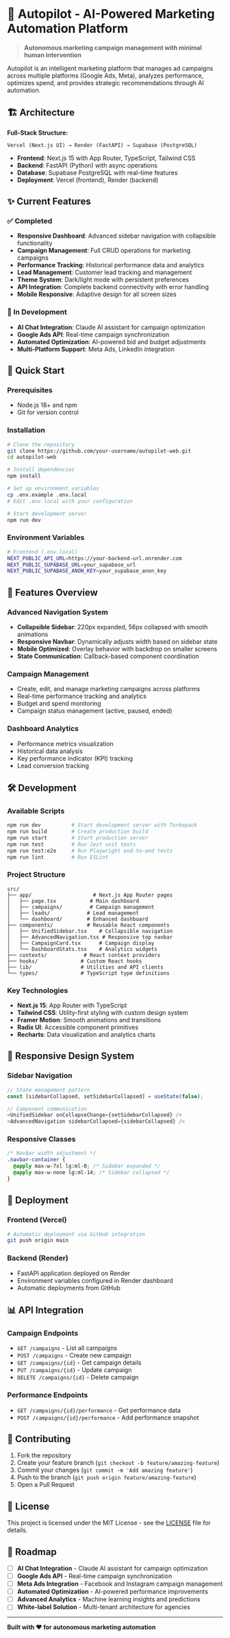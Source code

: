 # 🚀 Autopilot - AI-Powered Marketing Automation Platform

> **Autonomous marketing campaign management with minimal human intervention**

Autopilot is an intelligent marketing platform that manages ad campaigns across multiple platforms (Google Ads, Meta), analyzes performance, optimizes spend, and provides strategic recommendations through AI automation.

## 🏗️ Architecture

**Full-Stack Structure:**
```
Vercel (Next.js UI) → Render (FastAPI) → Supabase (PostgreSQL)
```

- **Frontend**: Next.js 15 with App Router, TypeScript, Tailwind CSS
- **Backend**: FastAPI (Python) with async operations
- **Database**: Supabase PostgreSQL with real-time features
- **Deployment**: Vercel (frontend), Render (backend)

## ✨ Current Features

### ✅ Completed
- **Responsive Dashboard**: Advanced sidebar navigation with collapsible functionality
- **Campaign Management**: Full CRUD operations for marketing campaigns
- **Performance Tracking**: Historical performance data and analytics
- **Lead Management**: Customer lead tracking and management
- **Theme System**: Dark/light mode with persistent preferences
- **API Integration**: Complete backend connectivity with error handling
- **Mobile Responsive**: Adaptive design for all screen sizes

### 🚧 In Development
- **AI Chat Integration**: Claude AI assistant for campaign optimization
- **Google Ads API**: Real-time campaign synchronization
- **Automated Optimization**: AI-powered bid and budget adjustments
- **Multi-Platform Support**: Meta Ads, LinkedIn integration

## 🚀 Quick Start

### Prerequisites
- Node.js 18+ and npm
- Git for version control

### Installation
```bash
# Clone the repository
git clone https://github.com/your-username/autopilot-web.git
cd autopilot-web

# Install dependencies
npm install

# Set up environment variables
cp .env.example .env.local
# Edit .env.local with your configuration

# Start development server
npm run dev
```

### Environment Variables
```bash
# Frontend (.env.local)
NEXT_PUBLIC_API_URL=https://your-backend-url.onrender.com
NEXT_PUBLIC_SUPABASE_URL=your_supabase_url
NEXT_PUBLIC_SUPABASE_ANON_KEY=your_supabase_anon_key
```

## 📱 Features Overview

### **Advanced Navigation System**
- **Collapsible Sidebar**: 220px expanded, 56px collapsed with smooth animations
- **Responsive Navbar**: Dynamically adjusts width based on sidebar state
- **Mobile Optimized**: Overlay behavior with backdrop on smaller screens
- **State Communication**: Callback-based component coordination

### **Campaign Management**
- Create, edit, and manage marketing campaigns across platforms
- Real-time performance tracking and analytics
- Budget and spend monitoring
- Campaign status management (active, paused, ended)

### **Dashboard Analytics**
- Performance metrics visualization
- Historical data analysis
- Key performance indicator (KPI) tracking
- Lead conversion tracking

## 🛠️ Development

### **Available Scripts**
```bash
npm run dev          # Start development server with Turbopack
npm run build        # Create production build
npm run start        # Start production server
npm run test         # Run Jest unit tests
npm run test:e2e     # Run Playwright end-to-end tests
npm run lint         # Run ESLint
```

### **Project Structure**
```
src/
├── app/                    # Next.js App Router pages
│   ├── page.tsx           # Main dashboard
│   ├── campaigns/         # Campaign management
│   ├── leads/            # Lead management
│   └── dashboard/        # Enhanced dashboard
├── components/           # Reusable React components
│   ├── UnifiedSidebar.tsx    # Collapsible navigation
│   ├── AdvancedNavigation.tsx # Responsive top navbar
│   ├── CampaignCard.tsx      # Campaign display
│   └── DashboardStats.tsx    # Analytics widgets
├── contexts/            # React context providers
├── hooks/              # Custom React hooks
├── lib/                # Utilities and API clients
└── types/              # TypeScript type definitions
```

### **Key Technologies**
- **Next.js 15**: App Router with TypeScript
- **Tailwind CSS**: Utility-first styling with custom design system
- **Framer Motion**: Smooth animations and transitions
- **Radix UI**: Accessible component primitives
- **Recharts**: Data visualization and analytics charts

## 🎯 Responsive Design System

### **Sidebar Navigation**
```typescript
// State management pattern
const [sidebarCollapsed, setSidebarCollapsed] = useState(false);

// Component communication
<UnifiedSidebar onCollapseChange={setSidebarCollapsed} />
<AdvancedNavigation sidebarCollapsed={sidebarCollapsed} />
```

### **Responsive Classes**
```css
/* Navbar width adjustment */
.navbar-container {
  @apply max-w-7xl lg:ml-0; /* Sidebar expanded */
  @apply max-w-none lg:ml-14; /* Sidebar collapsed */
}
```

## 🚀 Deployment

### **Frontend (Vercel)**
```bash
# Automatic deployment via GitHub integration
git push origin main
```

### **Backend (Render)**
- FastAPI application deployed on Render
- Environment variables configured in Render dashboard
- Automatic deployments from GitHub

## 📊 API Integration

### **Campaign Endpoints**
- `GET /campaigns` - List all campaigns
- `POST /campaigns` - Create new campaign
- `GET /campaigns/{id}` - Get campaign details
- `PUT /campaigns/{id}` - Update campaign
- `DELETE /campaigns/{id}` - Delete campaign

### **Performance Endpoints**
- `GET /campaigns/{id}/performance` - Get performance data
- `POST /campaigns/{id}/performance` - Add performance snapshot

## 🔧 Contributing

1. Fork the repository
2. Create your feature branch (`git checkout -b feature/amazing-feature`)
3. Commit your changes (`git commit -m 'Add amazing feature'`)
4. Push to the branch (`git push origin feature/amazing-feature`)
5. Open a Pull Request

## 📝 License

This project is licensed under the MIT License - see the [LICENSE](LICENSE) file for details.

## 🎯 Roadmap

- [ ] **AI Chat Integration** - Claude AI assistant for campaign optimization
- [ ] **Google Ads API** - Real-time campaign synchronization
- [ ] **Meta Ads Integration** - Facebook and Instagram campaign management
- [ ] **Automated Optimization** - AI-powered performance improvements
- [ ] **Advanced Analytics** - Machine learning insights and predictions
- [ ] **White-label Solution** - Multi-tenant architecture for agencies

---

**Built with ❤️ for autonomous marketing automation**
